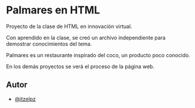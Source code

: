 # Palmares en HTML
Proyecto de la clase de HTML en innovación virtual.

Con aprendido en la clase, se creó un archivo independiente para demostrar conocimientos del tema.

Palmares es un restaurante inspirado del coco, un producto poco conocido.

En los demás proyectos se verá el proceso de la página web.

## Autor

- [@itzelpz](https://github.com/itzelpz)
